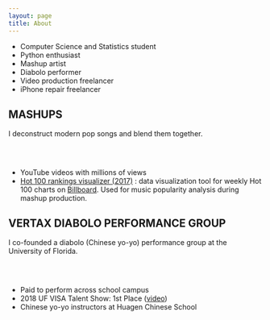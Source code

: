```yaml
---
layout: page
title: About
---
```


- Computer Science and Statistics student
- Python enthusiast
- Mashup artist
- Diabolo performer
- Video production freelancer
- iPhone repair freelancer

## MASHUPS

I deconstruct modern pop songs and blend them together.

### [<i class="fab fa-youtube" aria-hidden="true"></i>](https://youtube.com/VictorLin)&nbsp;&nbsp;[<i class="fab fa-facebook-square" aria-hidden="true"></i>](https://facebook.com/VictorLinMashups)&nbsp;&nbsp;[<i class="fab fa-soundcloud" aria-hidden="true"></i>](https://soundcloud.com/victorlin)

- YouTube videos with millions of views
- [Hot 100 rankings visualizer (2017)](/billboard-vis) : data visualization tool for weekly Hot 100 charts on [Billboard](http://www.billboard.com/charts/hot-100). Used for music popularity analysis during mashup production.

## VERTAX DIABOLO PERFORMANCE GROUP

I co-founded a diabolo (Chinese yo-yo) performance group at the University of Florida.

### [<i class="fab fa-youtube-play" aria-hidden="true"></i>](https://www.youtube.com/channel/UC29FE52c8_bEpfbHcmsx-Kw)&nbsp;&nbsp;[<i class="fab fa-facebook-square" aria-hidden="true"></i>](https://facebook.com/VertaxDiabolo)

- Paid to perform across school campus
- 2018 UF VISA Talent Show: 1st Place ([video](https://youtu.be/YUNdW2thldw))
- Chinese yo-yo instructors at Huagen Chinese School
